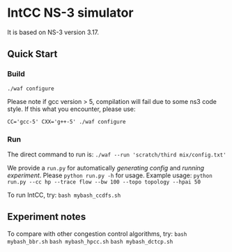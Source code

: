 # IntCC NS-3 simulator

It is based on NS-3 version 3.17.

## Quick Start

### Build
`./waf configure`

Please note if gcc version > 5, compilation will fail due to some ns3 code style.  If this what you encounter, please use:

`CC='gcc-5' CXX='g++-5' ./waf configure`

### Run
The direct command to run is:
`./waf --run 'scratch/third mix/config.txt'`

We provide a `run.py` for automatically *generating config* and *running experiment*. Please `python run.py -h` for usage.
Example usage:
`python run.py --cc hp --trace flow --bw 100 --topo topology --hpai 50`

To run IntCC, try:
`bash mybash_ccdfs.sh`


## Experiment notes
To compare with other congestion control algorithms, try:
`bash mybash_bbr.sh`
`bash mybash_hpcc.sh`
`bash mybash_dctcp.sh`
